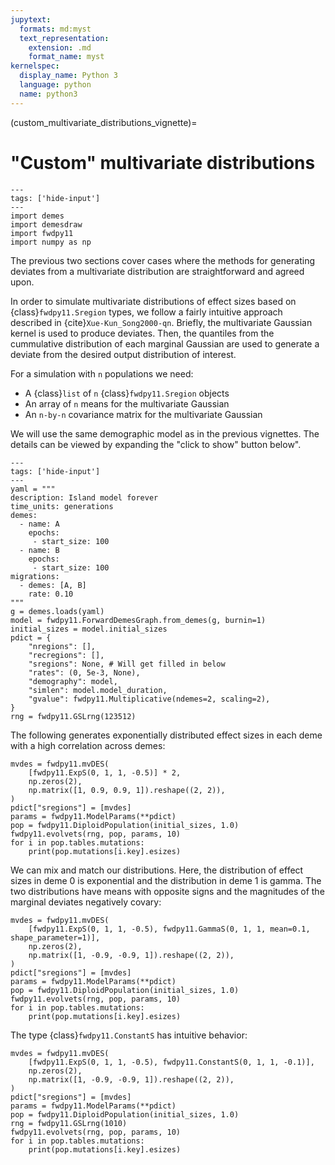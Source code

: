 ```yaml
---
jupytext:
  formats: md:myst
  text_representation:
    extension: .md
    format_name: myst
kernelspec:
  display_name: Python 3
  language: python
  name: python3
---
```


(custom_multivariate_distributions_vignette)=

# "Custom" multivariate distributions

```{code-cell} python
---
tags: ['hide-input']
---
import demes
import demesdraw
import fwdpy11
import numpy as np
```

The previous two sections cover cases where the methods for generating
deviates from a multivariate distribution are straightforward and agreed
upon.

In order to simulate multivariate distributions of effect sizes based on
{class}`fwdpy11.Sregion` types, we follow a fairly intuitive approach
described in {cite}`Xue-Kun_Song2000-qn`.  Briefly, the multivariate Gaussian kernel is
used to produce deviates.  Then, the quantiles from the cummulative distribution
of each marginal Gaussian are used to generate a deviate from the desired output distribution of interest.

For a simulation with `n` populations we need:

* A {class}`list` of `n` {class}`fwdpy11.Sregion` objects
* An array of `n` means for the multivariate Gaussian
* An `n-by-n` covariance matrix for the multivariate
  Gaussian

We will use the same demographic model as in the previous vignettes.
The details can be viewed by expanding the "click to show" button below".

```{code-cell}python
---
tags: ['hide-input']
---
yaml = """
description: Island model forever
time_units: generations
demes:
  - name: A
    epochs:
     - start_size: 100
  - name: B
    epochs:
     - start_size: 100
migrations:
  - demes: [A, B]
    rate: 0.10
"""
g = demes.loads(yaml)
model = fwdpy11.ForwardDemesGraph.from_demes(g, burnin=1)
initial_sizes = model.initial_sizes
pdict = {
    "nregions": [],
    "recregions": [],
    "sregions": None, # Will get filled in below
    "rates": (0, 5e-3, None),
    "demography": model,
    "simlen": model.model_duration,
    "gvalue": fwdpy11.Multiplicative(ndemes=2, scaling=2),
}
rng = fwdpy11.GSLrng(123512)
```

The following generates exponentially distributed effect sizes in each deme
with a high correlation across demes:

```{code-cell} python
mvdes = fwdpy11.mvDES(
    [fwdpy11.ExpS(0, 1, 1, -0.5)] * 2,
    np.zeros(2),
    np.matrix([1, 0.9, 0.9, 1]).reshape((2, 2)),
)
pdict["sregions"] = [mvdes]
params = fwdpy11.ModelParams(**pdict)
pop = fwdpy11.DiploidPopulation(initial_sizes, 1.0)
fwdpy11.evolvets(rng, pop, params, 10)
for i in pop.tables.mutations:
    print(pop.mutations[i.key].esizes)
```

We can mix and match our distributions.  Here, the distribution of effect
sizes in deme 0 is exponential and the distribution in deme 1 is gamma.  The
two distributions have means with opposite signs and the magnitudes of the
marginal deviates negatively covary:

```{code-cell} python
mvdes = fwdpy11.mvDES(
    [fwdpy11.ExpS(0, 1, 1, -0.5), fwdpy11.GammaS(0, 1, 1, mean=0.1, shape_parameter=1)],
    np.zeros(2),
    np.matrix([1, -0.9, -0.9, 1]).reshape((2, 2)),
)
pdict["sregions"] = [mvdes]
params = fwdpy11.ModelParams(**pdict)
pop = fwdpy11.DiploidPopulation(initial_sizes, 1.0)
fwdpy11.evolvets(rng, pop, params, 10)
for i in pop.tables.mutations:
    print(pop.mutations[i.key].esizes)
```

The type {class}`fwdpy11.ConstantS` has intuitive behavior:

```{code-cell} python
mvdes = fwdpy11.mvDES(
    [fwdpy11.ExpS(0, 1, 1, -0.5), fwdpy11.ConstantS(0, 1, 1, -0.1)],
    np.zeros(2),
    np.matrix([1, -0.9, -0.9, 1]).reshape((2, 2)),
)
pdict["sregions"] = [mvdes]
params = fwdpy11.ModelParams(**pdict)
pop = fwdpy11.DiploidPopulation(initial_sizes, 1.0)
rng = fwdpy11.GSLrng(1010)
fwdpy11.evolvets(rng, pop, params, 10)
for i in pop.tables.mutations:
    print(pop.mutations[i.key].esizes)
```
